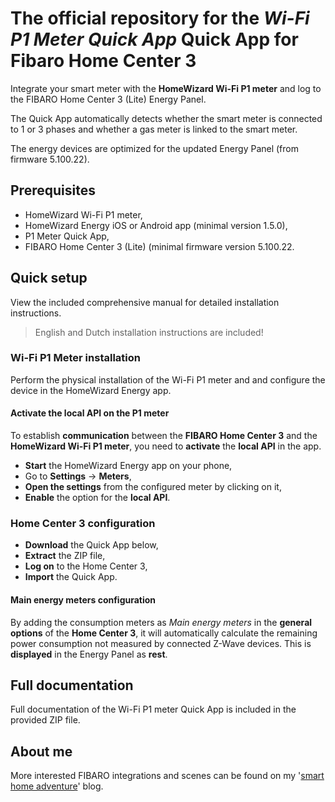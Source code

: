 # The official repository for the *Wi-Fi P1 Meter Quick App* Quick App for Fibaro Home Center 3

Integrate your smart meter with the **HomeWizard Wi-Fi P1 meter** and log to the FIBARO Home Center 3 (Lite) Energy Panel.

The Quick App automatically detects whether the smart meter is connected to 1 or 3 phases and whether a gas meter is linked to the smart meter.

The energy devices are optimized for the updated Energy Panel (from firmware 5.100.22).

## Prerequisites

- HomeWizard Wi-Fi P1 meter,
- HomeWizard Energy iOS or Android app (minimal version 1.5.0),
- P1 Meter Quick App,
- FIBARO Home Center 3 (Lite) (minimal firmware version 5.100.22.

## Quick setup

View the included comprehensive manual for detailed installation instructions.

> English and Dutch installation instructions are included!

### Wi-Fi P1 Meter installation

Perform the physical installation of the Wi-Fi P1 meter and and configure the device in the HomeWizard Energy app.

#### Activate the local API on the P1 meter

To establish **communication** between the **FIBARO Home Center 3** and the **HomeWizard Wi-Fi P1 meter**, you need to **activate** the **local API** in the app.

- **Start** the HomeWizard Energy app on your phone,
- Go to **Settings** -> **Meters**,
- **Open the settings** from the configured meter by clicking on it,
- **Enable** the option for the **local API**.

### Home Center 3 configuration

- **Download** the Quick App below,
- **Extract** the ZIP file,
- **Log on** to the Home Center 3,
- **Import** the Quick App.

#### Main energy meters configuration

By adding the consumption meters as *Main energy meters* in the **general options** of the **Home Center 3**, it will automatically calculate the remaining power consumption not measured by connected Z-Wave devices. This is **displayed** in the Energy Panel as **rest**.

## Full documentation

Full documentation of the Wi-Fi P1 meter Quick App is included in the provided ZIP file.

## About me

More interested FIBARO integrations and scenes can be found on my '[smart home adventure](https://docs.joepverhaeg.nl)' blog.
